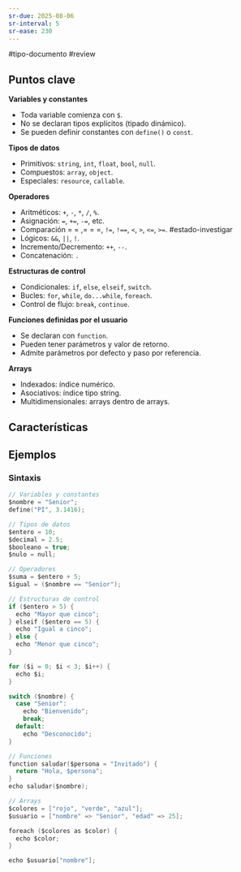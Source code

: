 ```yaml
---
sr-due: 2025-08-06
sr-interval: 5
sr-ease: 230
---
```


#tipo-documento #review  

## Puntos clave
**Variables y constantes**
- Toda variable comienza con `$`.
- No se declaran tipos explícitos (tipado dinámico).
- Se pueden definir constantes con `define()` o `const`.

**Tipos de datos**
- Primitivos: `string`, `int`, `float`, `bool`, `null`.
- Compuestos: `array`, `object`.
- Especiales: `resource`, `callable`.

**Operadores**

- Aritméticos: `+`, `-`, `*`, `/`, `%`.
- Asignación: ` = `, ` += `, ` -= `, etc.
-  Comparación = = ,= = =, `!=`, `!==`, `<`, `>`, `<=`, `>=`. #estado-investigar
- Lógicos: `&&`, `||`, `!`.
- Incremento/Decremento: `++`, `--`.
- Concatenación: `.`

**Estructuras de control**
- Condicionales: `if`, `else`, `elseif`, `switch`.
- Bucles: `for`, `while`, `do...while`, `foreach`.
- Control de flujo: `break`, `continue`.

**Funciones definidas por el usuario**
- Se declaran con `function`.
- Pueden tener parámetros y valor de retorno.
- Admite parámetros por defecto y paso por referencia.

**Arrays**
- Indexados: índice numérico.
- Asociativos: índice tipo string.
- Multidimensionales: arrays dentro de arrays.
## Características


## Ejemplos
### Sintaxis 
```c
// Variables y constantes
$nombre = "Senior";
define("PI", 3.1416);

// Tipos de datos
$entero = 10;
$decimal = 2.5;
$booleano = true;
$nulo = null;

// Operadores
$suma = $entero + 5;
$igual = ($nombre == "Senior");

// Estructuras de control
if ($entero > 5) {
  echo "Mayor que cinco";
} elseif ($entero == 5) {
  echo "Igual a cinco";
} else {
  echo "Menor que cinco";
}

for ($i = 0; $i < 3; $i++) {
  echo $i;
}

switch ($nombre) {
  case "Senior":
    echo "Bienvenido";
    break;
  default:
    echo "Desconocido";
}

// Funciones
function saludar($persona = "Invitado") {
  return "Hola, $persona";
}
echo saludar($nombre);

// Arrays
$colores = ["rojo", "verde", "azul"];
$usuario = ["nombre" => "Senior", "edad" => 25];

foreach ($colores as $color) {
  echo $color;
}

echo $usuario["nombre"];

```
```
